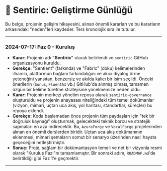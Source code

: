 # 📖 Sentiric: Geliştirme Günlüğü

Bu belge, projenin gelişim hikayesini, alınan önemli kararları ve bu kararların arkasındaki "neden"leri kaydeder. Ters kronolojik sıra ile tutulur.

---
### **2024-07-17: Faz 0 - Kuruluş**

*   **Karar:** Projenin adı **"Sentiric"** olarak belirlendi ve `sentiric` GitHub organizasyonu kuruldu.
*   **Gerekçe:** "Sentient" (farkında) ve "Fabric" (doku) kelimelerinden ilhamla, platformun bağlam farkındalığını ve akıcı diyalog örme yeteneğini yansıtan, benzersiz ve akılda kalıcı bir isim seçildi. Önceki önerilerin (`Sonus`, `FluentAI` vb.) GitHub'da alınmış olması, tamamen özgün bir kelime türetme stratejisine yönelmemize neden oldu.
*   **Karar:** Projenin merkezi yönetim reposu olarak `sentiric-governance` oluşturuldu ve projenin anayasası niteliğindeki tüm temel dokümanlar (vizyon, mimari, uçtan uca akış, yol haritası, standartlar, süreçler) bu repoya eklendi.
*   **Gerekçe:** Koda başlamadan önce projenin tüm paydaşları için "tek bir doğruluk kaynağı" oluşturmak, gelecekteki teknik borcu ve stratejik sapmaları en aza indirecektir. Bu, `AzuraForge` ve `VocalForge` projelerinden alınan en önemli derslerden biridir. Uçtan uca akış dokümanının eklenmesi, mimari şemaların somut bir senaryo üzerinden nasıl hayata geçeceğini netleştirmiştir.
*   **Sonuç:** Proje, sağlam bir dokümantasyon temeli ve net bir vizyonla resmi olarak "Kuruluş Fazı"nı tamamlamıştır. Bir sonraki adım, `ROADMAP.md`'de belirtildiği gibi Faz 1'e geçmektir.

---
